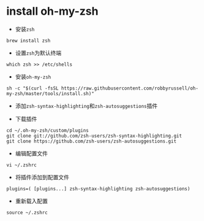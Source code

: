 # install oh-my-zsh
- 安装`zsh`
```shell script
brew install zsh
```
- 设置`zsh`为默认终端
```shell script
which zsh >> /etc/shells
```

- 安装`oh-my-zsh`
```shell script
sh -c "$(curl -fsSL https://raw.githubusercontent.com/robbyrussell/oh-my-zsh/master/tools/install.sh)"
```

- 添加`zsh-syntax-highlighting`和`zsh-autosuggestions`插件

- 下载插件
```shell script
cd ~/.oh-my-zsh/custom/plugins
git clone git://github.com/zsh-users/zsh-syntax-highlighting.git
git clone https://github.com/zsh-users/zsh-autosuggestions.git
```
- 编辑配置文件
```shell script
vi ~/.zshrc
```
- 将插件添加到配置文件
```plaintext
plugins=( [plugins...] zsh-syntax-highlighting zsh-autosuggestions)
```
- 重新载入配置
```shell script
source ~/.zshrc
```